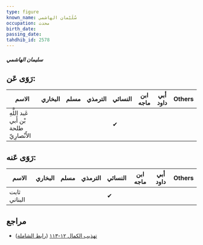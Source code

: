 ```yaml
---
type: figure
known_name: سُلَيْمان الهاشمي
occupation: محدث
birth_date:
passing_date:
tahdhib_id: 2578
---
```

##### سليمان الهاشمي

## رَوَى عَن:
| الاسم                                   | البخاري | مسلم | الترمذي | النسائي | ابن ماجه | أبي داود | Others |
| --------------------------------------- | ------- | ---- | ------- | ------- | -------- | -------- | ------ |
| عَبد اللَّهِ بْن أَبي طلحة الأَنْصارِيّ |         |      |         | ✔       |          |          |        |
## رَوَى عَنه:
| الاسم        | البخاري | مسلم | الترمذي | النسائي | ابن ماجه | أبي داود | Others |
| ------------ | ------- | ---- | ------- | ------- | -------- | -------- | ------ |
| ثابت البناني |         |      |         | ✔       |          |          |        |
## مراجع
- [تهذيب الكمال ١٢-١١٣](obsidian://open?vault=Tahdhib-al-Kamal&file=Figures/٢٥٧٨-سليمان%20الهاشمي) ([رابط الشاملة](https://shamela.ws/book/3722/5886))